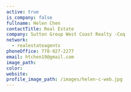 ```yaml
---
active: true
is_company: false
fullname: Helen Chen
contactTitle: Real Estate
company: Sutton Group West Coast Realty -Coq
network:
  - realestateagents
phoneOffice: 778-927-2277
email: htchen19@gmail.com
image_path:
color:
website:
profile_image_path: /images/helen-c-web.jpg
---
```



